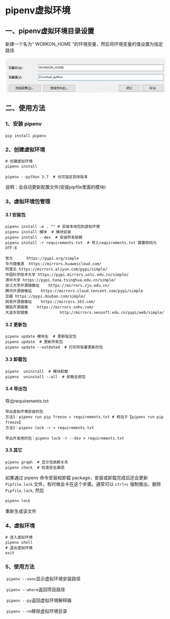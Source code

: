 # pipenv虚拟环境

## 一、pipenv虚拟环境目录设置

新建一个名为“ WORKON_HOME ”的环境变量，然后将环境变量的值设置为指定路径

![image-20220117164015304](imge\pipenv虚拟环境.assets\image-20220117164015304.png)

## 二、使用方法

### 1、安装 pipenv

`pip install pipenv`

### 2、创建虚拟环境

```
# 创建虚拟环境
pipenv install 

pipenv --python 3.7  # 也可指定具体版本
```

说明：会自动更新配置文件(安装pipfile里面的模块)

### 3、虚拟环境包管理

#### 3.1 安装包

```
pipenv install -e . "" # 安装本地包到虚拟环境
pipenv install 模块  # 模块安装
pipenv install --dev  # 安装所有依赖
pipenv install -r requirements.txt  # 导入requirements.txt 需要转码为UTF-8

官方		https://pypi.org/simple
华为镜像源  https://mirrors.huaweicloud.com/
阿里云 https://mirrors.aliyun.com/pypi/simple/
中国科学技术大学 https://pypi.mirrors.ustc.edu.cn/simple/
清华大学 https://pypi.tuna.tsinghua.edu.cn/simple/
浙江大学开源镜像站    https://mirrors.zju.edu.cn/
腾讯开源镜像站    https://mirrors.cloud.tencent.com/pypi/simple
豆瓣 https://pypi.douban.com/simple/
网易开源镜像站    https://mirrors.163.com/
搜狐开源镜像    https://mirrors.sohu.com/
大连东软镜像				http://mirrors.neusoft.edu.cn/pypi/web/simple/
```

#### 3.2 更新包

```
pipenv update 模块名  # 更新指定包
pipenv update  # 更新所有包
pipenv update --outdated  # 打印所有要更新的包
```

#### 3.3 卸载包

```
pipenv  uninstall  # 模块卸载
pipenv  uninstall --all  # 卸载全部包
```

#### 3.4 导出包

导出requirements.txt

```
导出虚拟环境安装的包
方法1：pipenv run pip freeze > requirements.txt # 相当于【pipenv run pip freeze】
方法2：pipenv lock -r > requirements.txt

导出开发用的包：pipenv lock -r --dev > requirements.txt
```

#### 3.5 其它

```
pipenv graph  # 显示包依赖关系
pipenv check  # 检查安全漏洞
```

如果通过 pipenv 命令安装和卸载 package，安装或卸载完成后还会更新 `Pipfile.lock` 文件，有时候会卡在这个步骤。通常可以 `ctrl+c` 强制推出，删除 `Pipfile.lock`, 然后

```bash
pipenv lock
```

重新生成该文件

### 4、虚拟环境

```text
# 进入虚拟环境
pipenv shell
# 退出虚拟环境
exit
```

### 5、使用方法

​	    `pipenv --venv`显示虚拟环境安装路径

​		`pipenv --where`返回项目路径

​		`pipenv --py`返回虚拟环境解释器

​		`pipenv --rm`移除虚拟环境目录





